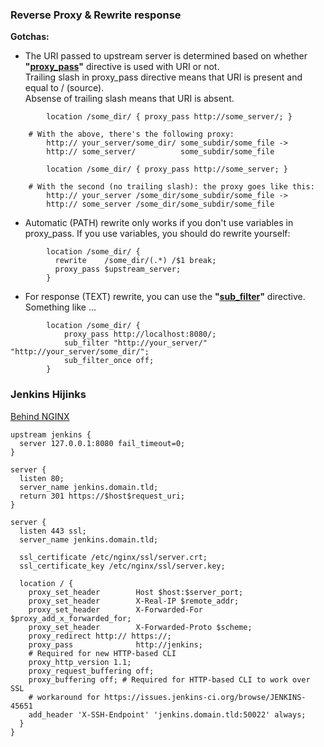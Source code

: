 ### Reverse Proxy & Rewrite response
**Gotchas:**
  - The URI passed to upstream server is determined based on whether **"[proxy_pass]"** directive is used with URI or not. </br>
  Trailing slash in proxy_pass directive means that URI is present and equal to / (source). </br>
  Absense of trailing slash means that URI is absent.
```nginx
        location /some_dir/ { proxy_pass http://some_server/; }
```
```
    # With the above, there's the following proxy:
        http:// your_server/some_dir/ some_subdir/some_file ->
        http:// some_server/          some_subdir/some_file
```
```nginx
        location /some_dir/ { proxy_pass http://some_server; }
```
```
    # With the second (no trailing slash): the proxy goes like this:
        http:// your_server /some_dir/some_subdir/some_file ->
        http:// some_server /some_dir/some_subdir/some_file
```
  - Automatic (PATH) rewrite only works if you don't use variables in proxy_pass. If you use variables, you should do rewrite yourself:
```nginx
        location /some_dir/ {
          rewrite    /some_dir/(.*) /$1 break;
          proxy_pass $upstream_server;
        }
```
  - For response (TEXT) rewrite, you can use the **"[sub_filter]"** directive. Something like ...
```nginx
        location /some_dir/ {
            proxy_pass http://localhost:8080/;
            sub_filter "http://your_server/" "http://your_server/some_dir/";
            sub_filter_once off;
        }
```

### Jenkins Hijinks
[Behind NGINX]
```nginx
upstream jenkins {
  server 127.0.0.1:8080 fail_timeout=0;
}
 
server {
  listen 80;
  server_name jenkins.domain.tld;
  return 301 https://$host$request_uri;
}
 
server {
  listen 443 ssl;
  server_name jenkins.domain.tld;
 
  ssl_certificate /etc/nginx/ssl/server.crt;
  ssl_certificate_key /etc/nginx/ssl/server.key;
 
  location / {
    proxy_set_header        Host $host:$server_port;
    proxy_set_header        X-Real-IP $remote_addr;
    proxy_set_header        X-Forwarded-For $proxy_add_x_forwarded_for;
    proxy_set_header        X-Forwarded-Proto $scheme;
    proxy_redirect http:// https://;
    proxy_pass              http://jenkins;
    # Required for new HTTP-based CLI
    proxy_http_version 1.1;
    proxy_request_buffering off;
    proxy_buffering off; # Required for HTTP-based CLI to work over SSL
    # workaround for https://issues.jenkins-ci.org/browse/JENKINS-45651
    add_header 'X-SSH-Endpoint' 'jenkins.domain.tld:50022' always;
  }
}
```

[proxy_pass]: http://nginx.org/en/docs/http/ngx_http_proxy_module.html#proxy_pass
[sub_filter]: http://nginx.org/en/docs/http/ngx_http_sub_module.html
[Behind NGINX]: https://wiki.jenkins.io/display/JENKINS/Jenkins+behind+an+NGinX+reverse+proxy
